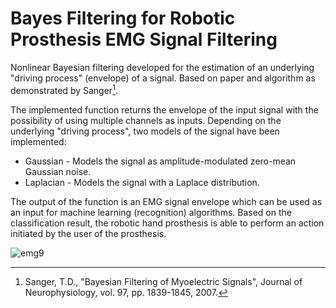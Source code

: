 # Bayes Filtering for Robotic Prosthesis EMG Signal Filtering
Nonlinear Bayesian filtering developed for the estimation of an underlying "driving process" (envelope) of a signal. Based on paper and algorithm as demonstrated by Sanger[^1].

The implemented function returns the envelope of the input signal with the possibility of using multiple channels as inputs. Depending on the underlying "driving process", two models of the signal have been implemented:
* Gaussian - Models the signal as amplitude-modulated zero-mean Gaussian noise.
* Laplacian - Models the signal with a Laplace distribution.

The output of the function is an EMG signal envelope which can be used as an input for machine learning (recognition) algorithms. Based on the classification result, the robotic hand prosthesis is able to perform an action initiated by the user of the prosthesis.

![emg9](https://user-images.githubusercontent.com/63115088/153922993-f08e1c69-9346-4d58-bd8d-6ae8e07c9b44.png)


[^1]: Sanger, T.D., "Bayesian Filtering of Myoelectric Signals", Journal of Neurophysiology, vol. 97, pp. 1839-1845, 2007.
